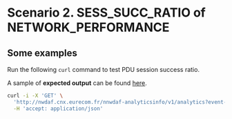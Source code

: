 # Scenario 2. **SESS_SUCC_RATIO** of NETWORK_PERFORMANCE

## Some examples

Run the following `curl` command to test PDU session success ratio.

A sample of **expected output** can be found [here](https://gitlab.eurecom.fr/development/oai-nwdaf/-/blob/master/examples/nbi_output_sess_succ_ratio.json).

```bash
curl -i -X 'GET' \
  'http://nwdaf.cnx.eurecom.fr/nnwdaf-analyticsinfo/v1/analytics?event-id=NETWORK_PERFORMANCE&ana-req=%7B%0A%20%20%22startTs%22%3A%20%222022-08-01T09%3A15%3A33.018Z%22%2C%0A%20%20%22endTs%22%3A%20%222022-10-30T09%3A15%3A33.018Z%22%0A%7D&event-filter=%7B%0A%20%20%20%20%22nwPerfTypes%22%3A%20%5B%0A%20%20%20%20%20%20%20%20%22SESS_SUCC_RATIO%22%0A%20%20%20%20%5D%0A%7D' \
  -H 'accept: application/json'
```

